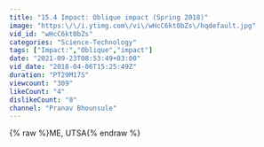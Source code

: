 ```yaml
---
title: "15.4 Impact: Oblique impact (Spring 2018)"
image: "https:\/\/i.ytimg.com\/vi\/wHcC6kt0bZs\/hqdefault.jpg"
vid_id: "wHcC6kt0bZs"
categories: "Science-Technology"
tags: ["Impact:","Oblique","impact"]
date: "2021-09-23T08:53:49+03:00"
vid_date: "2018-04-06T15:25:49Z"
duration: "PT29M17S"
viewcount: "309"
likeCount: "4"
dislikeCount: "0"
channel: "Pranav Bhounsule"
---
```

{% raw %}ME, UTSA{% endraw %}

